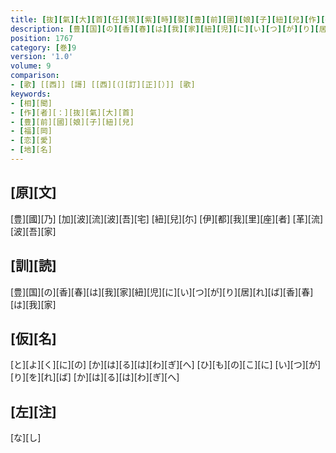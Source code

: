 ```yaml
---
title: [抜][氣][大][首][任][筑][紫][時][娶][豊][前][國][娘][子][紐][兒][作][歌][三][首]
description: [豊][国][の][香][春][は][我][家][紐][児][に][い][つ][が][り][居][れ][ば][香][春][は][我][家]
position: 1767
category: [巻]9
version: '1.0'
volume: 9
comparison:
- [歌] [[西]] [謌] [[西][（][訂][正][）]] [歌]
keywords:
- [相][聞]
- [作][者][：][抜][氣][大][首]
- [豊][前][國][娘][子][紐][兒]
- [福][岡]
- [恋][愛]
- [地][名]
---
```


## [原][文]

[豊][國][乃] [加][波][流][波][吾][宅] [紐][兒][尓] [伊][都][我][里][座][者] [革][流][波][吾][家]

## [訓][読]

[豊][国][の][香][春][は][我][家][紐][児][に][い][つ][が][り][居][れ][ば][香][春][は][我][家]

## [仮][名]

[と][よ][く][に][の] [か][は][る][は][わ][ぎ][へ] [ひ][も][の][こ][に] [い][つ][が][り][を][れ][ば] [か][は][る][は][わ][ぎ][へ]

## [左][注]

[な][し]
